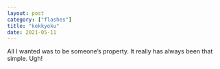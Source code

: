 ```yaml
---
layout: post
category: ["flashes"]
title: "kekkyoku"
date: 2021-05-11
---
```


All I wanted was to be someone’s property. It really has always been that simple. Ugh!